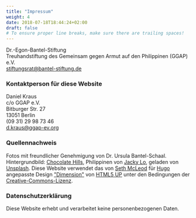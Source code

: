```yaml
---
title: "Impressum"
weight: 4
date: 2018-07-18T18:44:24+02:00
draft: false
# To ensure proper line breaks, make sure there are trailing spaces!
---
```

Dr.-Egon-Bantel-Stiftung  
Treuhandstiftung des Gemeinsam gegen Armut auf den Philippinen (GGAP) e.V.  
[stiftungsrat@bantel-stiftung.de][7]

### Kontaktperson für diese Website
Daniel Kraus  
c/o GGAP e.V.  
Bitburger Str. 27  
13051 Berlin  
(09 31) 29 98 73 46  
[d.kraus@ggap-ev.org][1]


### Quellennachweis
Fotos mit freundlicher Genehmigung von Dr. Ursula Bantel-Schaal.
Hintergrundbild: [Chocolate Hills][2], Philippinen von [Jacky Lo][5], geladen
von [Unsplash][6].
Diese Website verwendet das von [Seth McLeod][10] für [Hugo][4] angepasste
Design ["Dimension"][3] von [HTML5 UP][8] unter den Bedingungen der
[Creative-Commons-Lizenz][9].

### Datenschutzerklärung
Diese Website erhebt und verarbeitet keine personenbezogenen Daten.

[1]: mailto:d.kraus@ggap-ev.org
[2]: https://unsplash.com/photos/kCNf42AH5RM
[3]: https://themes.gohugo.io/dimension
[4]: https://gohugo.io
[5]: https://unsplash.com/@hclojacky
[6]: https://unsplash.com
[7]: mailto:stiftungsrat@bantel-stiftung.de
[8]: https://html5up.net
[9]: https://html5up.net/license
[10]: https://www.sethmacleod.com
